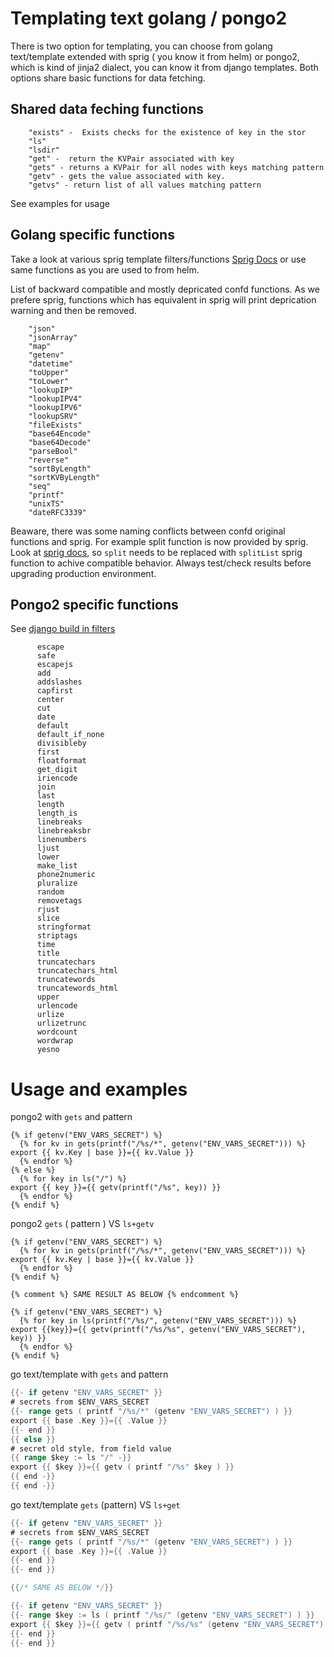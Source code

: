 # Templating text golang / pongo2

There is two option for templating, you can choose from golang text/template extended with sprig ( you know it from helm) or pongo2, which is kind of jinja2 dialect, you can know it from django templates. Both options share basic functions for data fetching.

## Shared data feching functions

		"exists" -  Exists checks for the existence of key in the stor
		"ls"
		"lsdir"
		"get" -  return the KVPair associated with key
		"gets" - returns a KVPair for all nodes with keys matching pattern
		"getv" - gets the value associated with key.
		"getvs" - return list of all values matching pattern

See examples for usage

## Golang specific functions

Take a look at various sprig template filters/functions [Sprig Docs](http://masterminds.github.io/sprig/) or use same functions as you are used to from helm.

List of backward compatible and mostly depricated confd functions. As we prefere sprig, functions which has equivalent in sprig will print deprication warning and then be removed.

        "json"
        "jsonArray"
        "map"
        "getenv"
        "datetime"
        "toUpper"
        "toLower"
        "lookupIP"
        "lookupIPV4"
        "lookupIPV6"
        "lookupSRV"
        "fileExists"
        "base64Encode"
        "base64Decode"
        "parseBool"
        "reverse"
        "sortByLength"
        "sortKVByLength"
        "seq"
        "printf"
        "unixTS"
        "dateRFC3339"

Beaware, there was some naming conflicts between confd original functions and sprig. For example split function is now provided by sprig. Look at [sprig docs](http://masterminds.github.io/sprig/string_slice.html#splitlist-and-split), so `split` needs to be replaced with `splitList` sprig function to achive compatible behavior. Always test/check results before upgrading production environment.


## Pongo2 specific functions

See [django build in filters](https://github.com/flosch/pongo2/blob/master/docs/filters.md)

          escape
          safe
          escapejs
          add
          addslashes
          capfirst
          center
          cut
          date
          default
          default_if_none
          divisibleby
          first
          floatformat
          get_digit
          iriencode
          join
          last
          length
          length_is
          linebreaks
          linebreaksbr
          linenumbers
          ljust
          lower
          make_list
          phone2numeric
          pluralize
          random
          removetags
          rjust
          slice
          stringformat
          striptags
          time
          title
          truncatechars
          truncatechars_html
          truncatewords
          truncatewords_html
          upper
          urlencode
          urlize
          urlizetrunc
          wordcount
          wordwrap
          yesno

# Usage and examples

pongo2 with `gets` and pattern
```jinja
{% if getenv("ENV_VARS_SECRET") %}
  {% for kv in gets(printf("/%s/*", getenv("ENV_VARS_SECRET"))) %}
export {{ kv.Key | base }}={{ kv.Value }}
  {% endfor %}
{% else %}
  {% for key in ls("/") %}
export {{ key }}={{ getv(printf("/%s", key)) }}
  {% endfor %}
{% endif %}
```

pongo2 `gets` ( pattern ) VS `ls+getv`
```jinja
{% if getenv("ENV_VARS_SECRET") %}
  {% for kv in gets(printf("/%s/*", getenv("ENV_VARS_SECRET"))) %}
export {{ kv.Key | base }}={{ kv.Value }}
  {% endfor %}
{% endif %}

{% comment %} SAME RESULT AS BELOW {% endcomment %}

{% if getenv("ENV_VARS_SECRET") %}
  {% for key in ls(printf("/%s/", getenv("ENV_VARS_SECRET"))) %}
export {{key}}={{ getv(printf("/%s/%s", getenv("ENV_VARS_SECRET"), key)) }}
  {% endfor %}
{% endif %}

```

go text/template with `gets` and pattern
```go
{{- if getenv "ENV_VARS_SECRET" }}
# secrets from $ENV_VARS_SECRET
{{- range gets ( printf "/%s/*" (getenv "ENV_VARS_SECRET") ) }}
export {{ base .Key }}={{ .Value }}
{{- end }}
{{ else }}
# secret old style, from field value
{{ range $key := ls "/" -}}
export {{ $key }}={{ getv ( printf "/%s" $key ) }}
{{ end -}}
{{ end -}}
```


go text/template `gets` (pattern) VS `ls+get`
```go
{{- if getenv "ENV_VARS_SECRET" }}
# secrets from $ENV_VARS_SECRET
{{- range gets ( printf "/%s/*" (getenv "ENV_VARS_SECRET") ) }}
export {{ base .Key }}={{ .Value }}
{{- end }}
{{- end }}

{{/* SAME AS BELOW */}}

{{- if getenv "ENV_VARS_SECRET" }}
{{- range $key := ls ( printf "/%s/" (getenv "ENV_VARS_SECRET") ) }}
export {{ $key }}={{ getv ( printf "/%s/%s" (getenv "ENV_VARS_SECRET") $key ) }}
{{- end }}
{{- end }}
```
